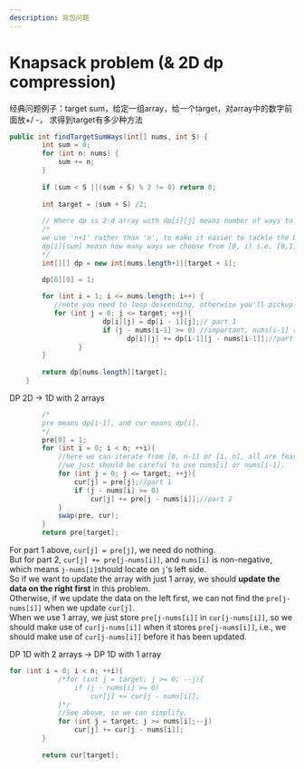 ```yaml
---
description: 背包问题
---
```


# Knapsack problem \(& 2D dp compression\)



经典问题例子：target sum，给定一组array，给一个target，对array中的数字前面放+/ -， 求得到target有多少种方法

```java
public int findTargetSumWays(int[] nums, int S) {
        int sum = 0;
        for (int n: nums) {
            sum += n;
        }
        
        if (sum < S ||(sum + S) % 2 != 0) return 0;
        
        int target = (sum + S) /2;
        
        // Where dp is 2-d array with dp[i][j] means number of ways to get sum j with first i elements from nums.
        /*
		we use 'n+1' rather than 'n', to make it easier to tackle the boundary.
		dp[i][sum] measn how many ways we choose from [0, i) i.e. [0,1,2,...,i-1] to sum up to 0.
		*/
        int[][] dp = new int[nums.length+1][target + 1]; 
        
        dp[0][0] = 1;

        for (int i = 1; i <= nums.length; i++) {
           //note you need to loop descending, otherwise you'll pickup duplicated partial result along the way
           for (int j = 0; j <= target; ++j){
				       dp[i][j] = dp[i - 1][j];// part 1
				       if (j - nums[i-1] >= 0) //important, nums[i-1] rather than nums[i].
					         dp[i][j] += dp[i-1][j - nums[i-1]];//part 2
			     }
        }
        
        return dp[nums.length][target];
    }
```

DP 2D -&gt; 1D with 2 arrays

```java
		/*
		pre means dp[i-1], and cur means dp[i].
		*/
		pre[0] = 1;
		for (int i = 0; i < n; ++i){
			//here we can iterate from [0, n-1] or [1, n], all are feasible.
			//we just should be careful to use nums[i] or nums[i-1].
			for (int j = 0; j <= target; ++j){
				cur[j] = pre[j];//part 1
				if (j - nums[i] >= 0)
					cur[j] += pre[j - nums[i]];//part 2
			}
			swap(pre, cur);
		}
		return pre[target];
```

 For part 1 above, `cur[j] = pre[j]`, we need do nothing.  
 But for part 2, `cur[j] += pre[j-nums[i]]`, and `nums[i]` is non-negative, which means `j-nums[i]`should locate on `j`'s left side.  
 So if we want to update the array with just 1 array, we should **update the data on the right first** in this problem.  
 Otherwise, if we update the data on the left first, we can not find the `pre[j-nums[i]]` when we update `cur[j]`.  
 When we use 1 array, we just store `pre[j-nums[i]]` in `cur[j-nums[i]]`, so we should make use of `cur[j-nums[i]]` when it stores `pre[j-nums[i]]`, i.e., we should make use of `cur[j-nums[i]]` before it has been updated.

DP 1D with 2 arrays -&gt; DP 1D with 1 array

```cpp
for (int i = 0; i < n; ++i){
			/*for (int j = target; j >= 0; --j){
				if (j - nums[i] >= 0)
					cur[j] += cur[j - nums[i]];
			}*/
			//See above, so we can simplify.
			for (int j = target; j >= nums[i];--j)
				cur[j] += cur[j - nums[i]];
		}
		
		return cur[target];
```



